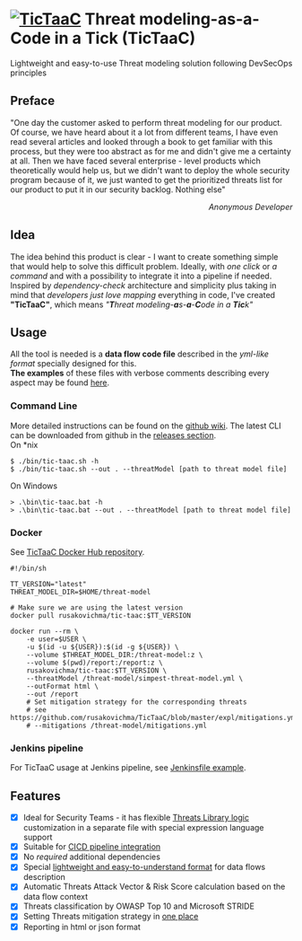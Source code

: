 # [![TicTaaC](https://raw.githubusercontent.com/rusakovichma/TicTaaC/master/etc/tic-taac-logo-40per.png)](https://github.com/rusakovichma/TicTaaC) Threat modeling-as-a-Code in a Tick (TicTaaC)
Lightweight and easy-to-use Threat modeling solution following DevSecOps principles

## Preface
"One day the customer asked to perform threat modeling for our product. Of course, we have heard about it a lot
from different teams, I have even read several articles and looked through a book to get familiar with this process,
but they were too abstract as for me and didn't give me a certainty at all. Then we have faced several enterprise - level 
products which theoretically would help us, but we didn't want to deploy the whole security program because of it, 
we just wanted to get the prioritized threats list for our product to put it in our security backlog. Nothing else"
<p align="right"><em>Anonymous Developer</em></p>

## Idea
The idea behind this product is clear - I want to create something simple that would help to solve this difficult problem.
Ideally, with <em>one click</em> or <em>a command</em> and with a possibility to integrate it into a pipeline if needed. Inspired by <em>dependency-check</em> architecture and simplicity plus taking in mind that <em>developers just love mapping</em> everything in code, I've created <strong>"TicTaaC"</strong>, which means <em>"<strong>T</strong>hreat modeling-<strong>a</strong>s-<strong>a</strong>-<strong>C</strong>ode in a <strong>Tic</strong>k"</em>

## Usage
All the tool is needed is a <strong>data flow code file</strong> described in the <em>yml-like format</em> specially designed for this.<br>
<strong>The examples</strong> of these files with verbose comments describing every aspect may be found [here](https://github.com/rusakovichma/TicTaaC/tree/master/expl). <br>

### Command Line
More detailed instructions can be found on the
[github wiki](https://github.com/rusakovichma/TicTaaC/wiki).
The latest CLI can be downloaded from github in the [releases section](https://github.com/rusakovichma/TicTaaC/releases). <br>
On *nix
```
$ ./bin/tic-taac.sh -h
$ ./bin/tic-taac.sh --out . --threatModel [path to threat model file]
```
On Windows
```
> .\bin\tic-taac.bat -h
> .\bin\tic-taac.bat --out . --threatModel [path to threat model file]
```

### Docker
See [TicTaaC Docker Hub repository](https://hub.docker.com/r/rusakovichma/tic-taac).
```console
#!/bin/sh

TT_VERSION="latest"
THREAT_MODEL_DIR=$HOME/threat-model

# Make sure we are using the latest version
docker pull rusakovichma/tic-taac:$TT_VERSION

docker run --rm \
    -e user=$USER \
    -u $(id -u ${USER}):$(id -g ${USER}) \
    --volume $THREAT_MODEL_DIR:/threat-model:z \
    --volume $(pwd)/report:/report:z \
    rusakovichma/tic-taac:$TT_VERSION \
    --threatModel /threat-model/simpest-threat-model.yml \
    --outFormat html \
    --out /report
    # Set mitigation strategy for the corresponding threats
    # see https://github.com/rusakovichma/TicTaaC/blob/master/expl/mitigations.yml 
    # --mitigations /threat-model/mitigations.yml
```
### Jenkins pipeline
For TicTaaC usage at Jenkins pipeline, see [Jenkinsfile example](https://github.com/rusakovichma/TicTaaC/blob/master/cicd/Jenkinsfile).

## Features
* [x] Ideal for Security Teams - it has flexible [Threats Library logic](https://github.com/rusakovichma/TicTaaC/blob/master/src/main/resources/threats-library/default-threats-library.yml) customization in a separate file with special expression language support
* [x] Suitable for [CICD pipeline integration](https://github.com/rusakovichma/TicTaaC/blob/master/cicd/Jenkinsfile)
* [x] No *required* additional dependencies
* [x] Special [lightweight and easy-to-understand format](https://github.com/rusakovichma/TicTaaC/blob/master/expl/simpest-threat-model.yml) for data flows description
* [x] Automatic Threats Attack Vector & Risk Score calculation based on the data flow context
* [x] Threats classification by OWASP Top 10 and Microsoft STRIDE
* [x] Setting Threats mitigation strategy in [one place](https://github.com/rusakovichma/TicTaaC/blob/master/expl/mitigations.yml)
* [x] Reporting in html or json format
